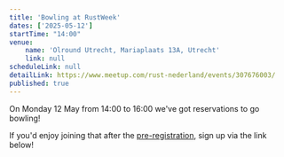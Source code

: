 ```yaml
---
title: 'Bowling at RustWeek'
dates: ['2025-05-12']
startTime: "14:00"
venue: 
    name: 'Olround Utrecht, Mariaplaats 13A, Utrecht'
    link: null
scheduleLink: null
detailLink: https://www.meetup.com/rust-nederland/events/307676003/
published: true
---
```


On Monday 12 May from 14:00 to 16:00 we've got reservations to go bowling!

If you'd enjoy joining that after the [pre-registration](/events/pre-registratioon), sign up via the link below!